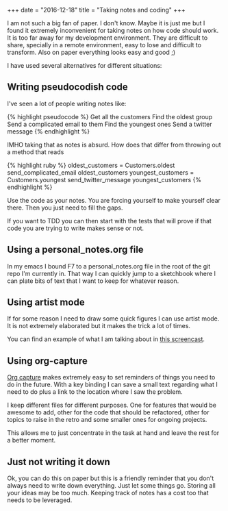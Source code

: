 +++
date = "2016-12-18"
title = "Taking notes and coding"
+++

I am not such a big fan of paper. I don't know. Maybe it is just me but I found it extremely inconvenient for taking notes on how code should work. It is too far away for my development environment. They are difficult to share, specially in a remote environment, easy to lose and difficult to transform. Also on paper everything looks easy and good ;)

<!--more-->

I have used several alternatives for different situations:

## Writing pseudocodish code

I've seen a lot of people writing notes like:

{% highlight pseudocode %}
Get all the customers
Find the oldest group
Send a complicated email to them
Find the youngest ones
Send a twitter message
{% endhighlight %}

IMHO taking that as notes is absurd. How does that differ from throwing out a method that reads

{% highlight ruby %}
oldest_customers = Customers.oldest
send_complicated_email oldest_customers
youngest_customers = Customers.youngest
send_twitter_message youngest_customers
{% endhighlight %}

Use the code as your notes. You are forcing yourself to make yourself clear there. Then you just need to fill the gaps.

If you want to TDD you can then start with the tests that will prove if that code you are trying to write makes sense or not.

## Using a personal_notes.org file

In my emacs I bound F7 to a personal_notes.org file in the root of the git repo I'm currently in. That way I can quickly jump to a sketchbook where I can plate bits of text that I want to keep for whatever reason.

## Using artist mode

If for some reason I need to draw some quick figures I can use artist mode. It is not extremely elaborated but it makes the trick a lot of times.

You can find an example of what I am talking about in [this screencast](http://cinsk.github.io//emacs/emacs-artist.html).

## Using org-capture

[Org capture](http://orgmode.org/manual/Capture.html) makes extremely easy to set reminders of things you need to do in the future. With a key binding I can save a small text regarding what I need to do plus a link to the location where I saw the problem.

I keep different files for different purposes. One for features that would be awesome to add, other for the code that should be refactored, other for topics to raise in the retro and some smaller ones for ongoing projects.

This allows me to just concentrate in the task at hand and leave the rest for a better moment.

## Just not writing it down

Ok, you can do this on paper but this is a friendly reminder that you don't always need to write down everything. Just let some things go. Storing all your ideas may be too much. Keeping track of notes has a cost too that needs to be leveraged.
